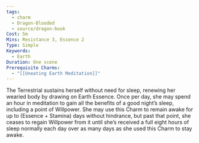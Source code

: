```yaml
---
tags:
  - charm
  - Dragon-Blooded
  - source/dragon-book
Cost: 5m
Mins: Resistance 3, Essence 2
Type: Simple
Keywords:
  - Earth
Duration: One scene
Prerequisite Charms:
  - "[[Uneating Earth Meditation]]"
---
```

The Terrestrial sustains herself without need for sleep, renewing her wearied body by drawing on Earth Essence. Once per day, she may spend an hour in meditation to gain all the benefits of a good night’s sleep, including a point of Willpower. She may use this Charm to remain awake for up to (Essence + Stamina) days without hindrance, but past that point, she ceases to regain Willpower from it until she’s received a full eight hours of sleep normally each day over as many days as she used this Charm to stay awake.